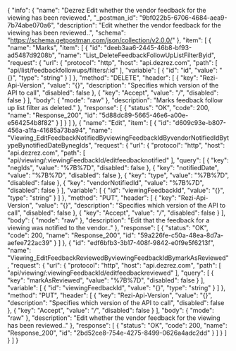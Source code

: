 {
  "info": {
    "name": "Dezrez Edit whether the vendor feedback for the viewing has been reviewed.",
    "_postman_id": "9bf022b5-6706-4684-aea9-7b74abe070a6",
    "description": "Edit whether the vendor feedback for the viewing has been reviewed..",
    "schema": "https://schema.getpostman.com/json/collection/v2.0.0/"
  },
  "item": [
    {
      "name": "Marks",
      "item": [
        {
          "id": "deeb3aa6-2445-46b8-bf93-ad5487d9208b",
          "name": "List_DeleteFeedbackFollowUpListFilterByid",
          "request": {
            "url": {
              "protocol": "http",
              "host": "api.dezrez.com",
              "path": [
                "api/list/feedbackfollowups/filters/:id"
              ],
              "variable": [
                {
                  "id": "id",
                  "value": "{}",
                  "type": "string"
                }
              ]
            },
            "method": "DELETE",
            "header": [
              {
                "key": "Rezi-Api-Version",
                "value": "{}",
                "description": "Specifies which version of the API to call",
                "disabled": false
              },
              {
                "key": "Accept",
                "value": "*/*",
                "disabled": false
              }
            ],
            "body": {
              "mode": "raw"
            },
            "description": "Marks feedback follow up list filter as deleted."
          },
          "response": [
            {
              "status": "OK",
              "code": 200,
              "name": "Response_200",
              "id": "5d88dc89-5665-46e6-a00e-e564254b8f82"
            }
          ]
        }
      ]
    },
    {
      "name": "Edit",
      "item": [
        {
          "id": "d609c93e-b807-456a-a1fa-41685a73ba94",
          "name": "Viewing_EditFeedbackNotifiedByviewingFeedbackIdByvendorNotifiedIdBytypeBynotifiedDateBynegIds",
          "request": {
            "url": {
              "protocol": "http",
              "host": "api.dezrez.com",
              "path": [
                "api/viewing/:viewingFeedbackId/editfeedbacknotified"
              ],
              "query": [
                {
                  "key": "negIds",
                  "value": "%7B%7D",
                  "disabled": false
                },
                {
                  "key": "notifiedDate",
                  "value": "%7B%7D",
                  "disabled": false
                },
                {
                  "key": "type",
                  "value": "%7B%7D",
                  "disabled": false
                },
                {
                  "key": "vendorNotifiedId",
                  "value": "%7B%7D",
                  "disabled": false
                }
              ],
              "variable": [
                {
                  "id": "viewingFeedbackId",
                  "value": "{}",
                  "type": "string"
                }
              ]
            },
            "method": "PUT",
            "header": [
              {
                "key": "Rezi-Api-Version",
                "value": "{}",
                "description": "Specifies which version of the API to call",
                "disabled": false
              },
              {
                "key": "Accept",
                "value": "*/*",
                "disabled": false
              }
            ],
            "body": {
              "mode": "raw"
            },
            "description": "Edit that the feedback for a viewing was notified to the vendor.."
          },
          "response": [
            {
              "status": "OK",
              "code": 200,
              "name": "Response_200",
              "id": "59a226fe-c50a-48ea-8d7a-aefee722ac39"
            }
          ]
        },
        {
          "id": "edf6bfb3-3b17-408f-9842-e0f9e5f6213f",
          "name": "Viewing_EditFeedbackReviewedByviewingFeedbackIdBymarkAsReviewed",
          "request": {
            "url": {
              "protocol": "http",
              "host": "api.dezrez.com",
              "path": [
                "api/viewing/:viewingFeedbackId/editfeedbackreviewed"
              ],
              "query": [
                {
                  "key": "markAsReviewed",
                  "value": "%7B%7D",
                  "disabled": false
                }
              ],
              "variable": [
                {
                  "id": "viewingFeedbackId",
                  "value": "{}",
                  "type": "string"
                }
              ]
            },
            "method": "PUT",
            "header": [
              {
                "key": "Rezi-Api-Version",
                "value": "{}",
                "description": "Specifies which version of the API to call",
                "disabled": false
              },
              {
                "key": "Accept",
                "value": "*/*",
                "disabled": false
              }
            ],
            "body": {
              "mode": "raw"
            },
            "description": "Edit whether the vendor feedback for the viewing has been reviewed.."
          },
          "response": [
            {
              "status": "OK",
              "code": 200,
              "name": "Response_200",
              "id": "2bd52ce8-754e-4275-8499-0626a4adc2dd"
            }
          ]
        }
      ]
    }
  ]
}